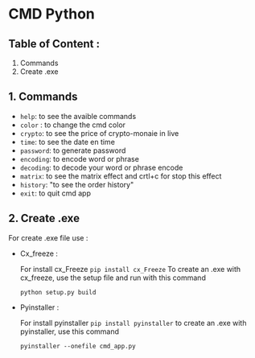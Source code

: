 # CMD Python

## Table of Content : 

1. Commands
2. Create .exe 

## 1. Commands

- `help`: to see the avaible commands
- `color` : to change the cmd color 
- `crypto`: to see the price of crypto-monaie in live
- `time`: to see the date en time 
- `password`: to generate password 
- `encoding`: to encode word or phrase
- `decoding`: to decode your word or phrase encode 
- `matrix`: to see the matrix effect and crtl+c for stop this effect
- `history`: "to see the order history"
- `exit`: to quit cmd app   


## 2. Create .exe

For create .exe file use :

- Cx_freeze : 

    For install cx_Freeze
    `pip install cx_Freeze`
    To create an .exe with cx_freeze, use the setup file and run with this command

    `python setup.py build`

- Pyinstaller :

    For install pyinstaller
    `pip install pyinstaller`
    to create an .exe with  pyinstaller, use this command 

    `pyinstaller --onefile cmd_app.py`